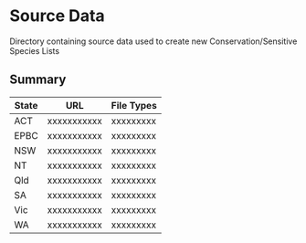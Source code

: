 # Source Data

Directory containing source data used to create new Conservation/Sensitive Species Lists

## Summary

| **State** | **URL**|**File Types**|
| --------- | -------|--------------|
| ACT|xxxxxxxxxxx|xxxxxxxxx|xxxxxxxx|
| EPBC|xxxxxxxxxxx|xxxxxxxxx|xxxxxxxx|
| NSW|xxxxxxxxxxx|xxxxxxxxx|xxxxxxxx|
| NT|xxxxxxxxxxx|xxxxxxxxx|xxxxxxxx|
| Qld|xxxxxxxxxxx|xxxxxxxxx|xxxxxxxx|
| SA|xxxxxxxxxxx|xxxxxxxxx|xxxxxxxx|
| Vic|xxxxxxxxxxx|xxxxxxxxx|xxxxxxxx|
| WA|xxxxxxxxxxx|xxxxxxxxx|xxxxxxxx|

